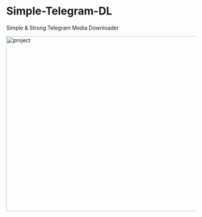 # Simple-Telegram-DL
Simple &amp; Strong Telegram Media Downloader

<img width="719" height="464" alt="project" src="https://github.com/user-attachments/assets/7afe110e-92d0-4b9b-8092-3f1bb9e5636c" />
